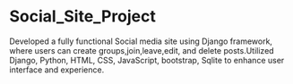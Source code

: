 # Social_Site_Project
Developed a fully functional Social media site using Django framework, where users can create groups,join,leave,edit, and delete posts.Utilized Django, Python, HTML, CSS, JavaScript, bootstrap, Sqlite  to enhance user interface and experience.




